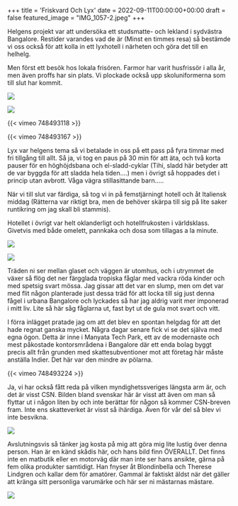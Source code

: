 +++
title = 'Friskvard Och Lyx'
date = 2022-09-11T00:00:00+00:00
draft = false
featured_image = "IMG_1057-2.jpeg"
+++



 Helgens projekt var att undersöka ett studsmatte- och lekland i sydvästra Bangalore. Restider varandes vad de är (Minst en timmes resa) så bestämde vi oss också för att kolla in ett lyxhotell i närheten och göra det till en helhelg.
 



 Men först ett besök hos lokala frisören. Farmor har varit husfrissör i alla år, men även proffs har sin plats. Vi plockade också upp skoluniformerna som till slut har kommit.
 




![](IMG_1057-2.jpeg)


![](IMG_3054.jpeg)




 {{< vimeo 748493118 >}}
 



 {{< vimeo 748493167 >}}
 


 Lyx var helgens tema så vi betalade in oss på ett pass på fyra timmar med fri tillgång till allt. Så ja, vi tog en paus på 30 min för att äta, och två korta pauser för en höghöjdsbana och el-sladd-cyklar (Tihi, sladd här betyder att de var byggda för att sladda hela tiden….) men i övrigt så hoppades det i princip utan avbrott. Våga vägra stillasittande barn…..
 



 När vi till slut var färdiga, så tog vi in på femstjärningt hotell och åt Italiensk middag (Rätterna var riktigt bra, men de behöver skärpa till sig på lite saker runtikring om jag skall bli stammis).
 



 Hotellet i övrigt var helt oklanderligt och hotellfrukosten i världsklass. Givetvis med både omelett, pannkaka och dosa som tillagas a la minute.
 



![](IMG_3078-1.jpeg)



![](880px-Yasaka-jinja_01.jpeg)



 Träden ni ser mellan glaset och väggen är utomhus, och i utrymmet de växer så flög det ner färgglada tropiska fåglar med vackra röda kinder och med spetsig svart mössa. Jag gissar att det var en slump, men om det var med flit någon planterade just dessa träd för att locka till sig just denna fågel i urbana Bangalore och lyckades så har jag aldrig varit mer imponerad i mitt liv. Lite så här såg fåglarna ut, fast byt ut de gula mot svart och vitt.
 



 I förra inlägget pratade jag om att det blev en spontan helgdag för att det hade regnat ganska mycket. Några dagar senare fick vi se det själva med egna ögon. Detta är inne i Manyata Tech Park, ett av de modernaste och mest påkostade kontorsmrådena i Bangalore där ett enda bolag byggt precis allt från grunden med skattesubventioner mot att företag här måste anställa Indier. Det här var den mindre av pölarna.
 




 {{< vimeo 748493224 >}}
 


 Ja, vi har också fått reda på vilken myndighetssveriges längsta arm är, och det är visst CSN. Bilden bland svenskar här är visst att även om man så flyttar ut i någon liten by och inte berättar för någon så kommer CSN-breven fram. Inte ens skatteverket är visst så ihärdiga. Även för vår del så blev vi inte besvikna.
 



![](IMG_2996-edited-scaled.jpeg)


 Avslutningsvis så tänker jag kosta på mig att göra mig lite lustig över denna person. Han är en känd skådis här, och hans bild finn ÖVERALLT. Det finns inte en matbutik eller en motorväg där man inte ser hans ansikte, gärna på fem olika produkter samtidigt. Han fnyser åt Blondinbella och Therese Lindgren och kallar dem för amatörer. Gammal är faktiskt äldst när det gäller att kränga sitt personliga varumärke och här ser ni mästarnas mästare.
 



![](IMG_2994.jpeg)


